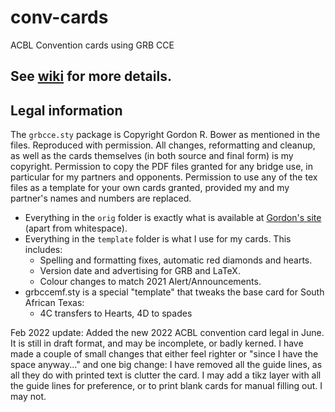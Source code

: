 # conv-cards
ACBL Convention cards using GRB CCE

##  See [wiki](https://github.com/mycroftw/conv-cards/wiki) for more details.

## Legal information

The `grbcce.sty` package is Copyright Gordon R. Bower as mentioned in the files.
Reproduced with permission.
All changes, reformatting and cleanup, as well as the cards themselves (in both source and final form) is my copyright.
Permission to copy the PDF files granted for any bridge use, in particular for my partners and opponents.
Permission to use any of the tex files as a template for your own cards granted, provided my and my partner's names and numbers are replaced.
 - Everything in the `orig` folder is exactly what is available at [Gordon's site](https://taigabridge.net/latex/grbcce.htm) (apart from whitespace).
 - Everything in the `template` folder is what I use for my cards.  This includes:
   - Spelling and formatting fixes, automatic red diamonds and hearts.
   - Version date and advertising for GRB and LaTeX.
   - Colour changes to match 2021 Alert/Announcements.
 - grbccemf.sty is a special "template" that tweaks the base card for South African Texas:
   - 4C transfers to Hearts, 4D to spades

Feb 2022 update: Added the new 2022 ACBL convention card legal in June.  It is still in
draft format, and may be incomplete, or badly kerned.  I have made a couple of small changes 
that either feel righter or "since I have the space anyway..." and one big change: I have removed
all the guide lines, as all they do with printed text is clutter the card.  I may add a
tikz layer with all the guide lines for preference, or to print blank cards for manual filling out.  I may not.   